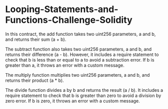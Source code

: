 # Looping-Statements-and-Functions-Challenge-Solidity
In this contract, the add function takes two uint256 parameters, a and b, and returns their sum (a + b).

The subtract function also takes two uint256 parameters, a and b, and returns their difference (a - b). However, it includes a require statement to check that b is less than or equal to a to avoid a subtraction error. If b is greater than a, it throws an error with a custom message.

The multiply function multiplies two uint256 parameters, a and b, and returns their product (a * b).

The divide function divides a by b and returns the result (a / b). It includes a require statement to check that b is greater than zero to avoid a division by zero error. If b is zero, it throws an error with a custom message.
